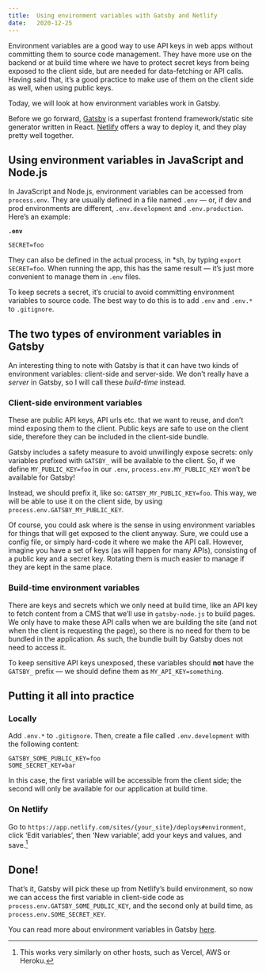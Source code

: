 ```yaml
---
title:  Using environment variables with Gatsby and Netlify
date:   2020-12-25
---
```


Environment variables are a good way to use API keys in web apps without committing them to source code management. They have more use on the backend or at build time where we have to protect secret keys from being exposed to the client side, but are needed for data-fetching or API calls. Having said that, it’s a good practice to make use of them on the client side as well, when using public keys.

Today, we will look at how environment variables work in Gatsby.

Before we go forward, [Gatsby](https://www.gatsbyjs.org/) is a superfast frontend framework/static site generator written in React. [Netlify](https://www.netlify.com/) offers a way to deploy it, and they play pretty well together.

## Using environment variables in JavaScript and Node.js

In JavaScript and Node.js, environment variables can be accessed from `process.env`. They are usually defined in a file named `.env` — or, if dev and prod environments are different, `.env.development` and `.env.production`. Here’s an example:

**`.env`**
```
SECRET=foo
```

They can also be defined in the actual process, in \*sh, by typing `export SECRET=foo`. When running the app, this has the same result — it’s just more convenient to manage them in `.env` files.

To keep secrets a secret, it’s crucial to avoid committing environment variables to source code. The best way to do this is to add `.env` and `.env.*` to `.gitignore`.

## The two types of environment variables in Gatsby

An interesting thing to note with Gatsby is that it can have two kinds of environment variables: client-side and server-side. We don’t really have a *server* in Gatsby, so I will call these *build-time* instead.

### Client-side environment variables

These are public API keys, API urls etc. that we want to reuse, and don’t mind exposing them to the client. Public keys are safe to use on the client side, therefore they can be included in the client-side bundle.

Gatsby includes a safety measure to avoid unwillingly expose secrets: only variables prefixed with `GATSBY_` will be available to the client. So, if we define `MY_PUBLIC_KEY=foo` in our `.env`, `process.env.MY_PUBLIC_KEY` won’t be available for Gatsby!

Instead, we should prefix it, like so: `GATSBY_MY_PUBLIC_KEY=foo`. This way, we will be able to use it on the client side, by using `process.env.GATSBY_MY_PUBLIC_KEY`.

Of course, you could ask where is the sense in using environment variables for things that will get exposed to the client anyway. Sure, we could use a config file, or simply hard-code it where we make the API call. However, imagine you have a set of keys (as will happen for many APIs), consisting of a public key and a secret key. Rotating them is much easier to manage if they are kept in the same place.

### Build-time environment variables

There are keys and secrets which we only need at build time, like an API key to fetch content from a CMS that we’ll use in `gatsby-node.js` to build pages. We only have to make these API calls when we are building the site (and not when the client is requesting the page), so there is no need for them to be bundled in the application. As such, the bundle built by Gatsby does not need to access it.

To keep sensitive API keys unexposed, these variables should **not** have the `GATSBY_` prefix — we should define them as `MY_API_KEY=something`.

## Putting it all into practice

### Locally

Add `.env.*` to `.gitignore`. Then, create a file called `.env.development` with the following content:

```
GATSBY_SOME_PUBLIC_KEY=foo
SOME_SECRET_KEY=bar
```

In this case, the first variable will be accessible from the client side; the second will only be available for our application at build time.

### On Netlify
Go to `https://app.netlify.com/sites/{your_site}/deploys#environment`, click ‘Edit variables’, then ‘New variable’, add your keys and values, and save.[^1]

## Done!
That’s it, Gatsby will pick these up from Netlify’s build environment, so now we can access the first variable in client-side code as `process.env.GATSBY_SOME_PUBLIC_KEY`, and the second only at build time, as `process.env.SOME_SECRET_KEY`.

You can read more about environment variables in Gatsby [here](https://www.gatsbyjs.org/docs/environment-variables/).

[^1]: This works very similarly on other hosts, such as Vercel, AWS or Heroku.
